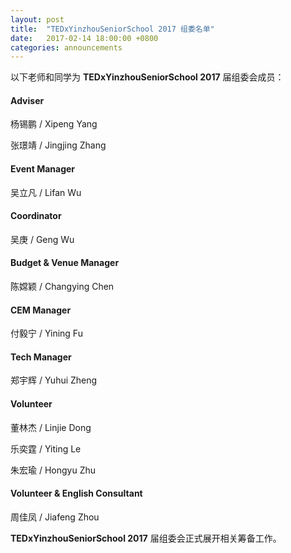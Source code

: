 ```yaml
---
layout: post
title:  "TEDxYinzhouSeniorSchool 2017 组委名单"
date:   2017-02-14 18:00:00 +0800
categories: announcements
---
```


以下老师和同学为 **TEDxYinzhouSeniorSchool 2017** 届组委会成员：

#### Adviser
杨锡鹏 / Xipeng Yang

张璟靖 / Jingjing Zhang

#### Event Manager
吴立凡 / Lifan Wu

#### Coordinator
吴庚 / Geng Wu

#### Budget & Venue Manager
陈嫦颖 / Changying Chen

#### CEM Manager 
付毅宁 / Yining Fu

#### Tech Manager
郑宇辉 / Yuhui Zheng

#### Volunteer
董林杰 / Linjie Dong

乐奕霆 / Yiting Le

朱宏瑜 / Hongyu Zhu

#### Volunteer & English Consultant
周佳凤 / Jiafeng Zhou

**TEDxYinzhouSeniorSchool 2017** 届组委会正式展开相关筹备工作。
